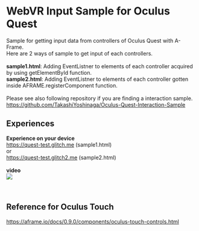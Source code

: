 # WebVR Input Sample for Oculus Quest
Sample for getting input data from controllers of Oculus Quest with A-Frame. <br>
Here are 2 ways of sample to get input of each controllers.<br><br> 
<b>sample1.html</b>: Adding EventListner to elements of each controller acquired by using getElementById function. <br>
<b>sample2.html</b>: Adding EventListner to elements of each controller gotten inside AFRAME.registerComponent function.<br><br>
Please see also following repository if you are finding a interaction sample.<br>
https://github.com/TakashiYoshinaga/Oculus-Quest-Interaction-Sample

## Experiences<br>
<b>Experience on your device</b><br>
https://quest-test.glitch.me (sample1.html)<br>
or <br>
https://quest-test.glitch2.me (sample2.html)
<br><br>
<b>video</b>
<br>
[![](https://img.youtube.com/vi/vOsfX_jxClY/0.jpg)](https://www.youtube.com/watch?v=vOsfX_jxClY)

<br>

## Reference for Oculus Touch<br>
https://aframe.io/docs/0.9.0/components/oculus-touch-controls.html
